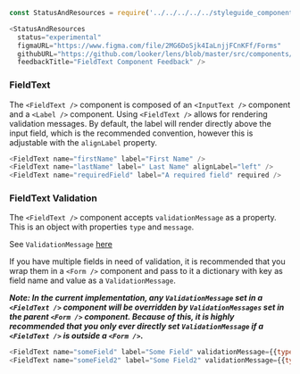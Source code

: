 ```js noeditor
const StatusAndResources = require('../../../../../styleguide_components/StatusAndResources').StatusAndResources;

<StatusAndResources
  status="experimental"
  figmaURL="https://www.figma.com/file/2MG6DoSjk4IaLnjjFCnKFf/Forms"
  githubURL="https://github.com/looker/lens/blob/master/src/components/Form/Fields/FieldText.tsx"
  feedbackTitle="FieldText Component Feedback" />
```

### FieldText

The `<FieldText />` component is composed of an `<InputText />` component and a `<Label />` component. Using `<FieldText />` allows for rendering validation messages. By default, the label will render directly above the input field, which is the recommended convention, however this is adjustable with the `alignLabel` property.

```js
<FieldText name="firstName" label="First Name" />
<FieldText name="lastName" label=" Last Name" alignLabel="left" />
<FieldText name="requiredField" label="A required field" required />
```

### FieldText Validation

The `<FieldText />` component accepts `validationMessage` as a property. This is an object with properties `type` and `message`.

See `ValidationMessage` [here](/#!/ValidationMessage)

If you have multiple fields in need of validation, it is recommended that you wrap them in a `<Form />` component and pass to it a dictionary with key as field name and value as a `ValidationMessage`.

___Note: In the current implementation, any `ValidationMessage` set in a `<FieldText />` component will be overridden by `ValidationMessages` set in the parent `<Form />` component. Because of this, it is highly recommended that you only ever directly set `ValidationMessage` if a `<FieldText />` is outside a `<Form />`.___

```js
<FieldText name="someField" label="Some Field" validationMessage={{type: "error", message: "This is an error"}}/>
<FieldText name="someField2" label="Some Field2" validationMessage={{type: "warning", message: "Here is a warning"}} alignValidationMessage="right" />
```
